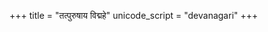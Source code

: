 +++
title = "तत्पुरुषाय विद्महे"
unicode_script = "devanagari"
+++

<div class="js_include" url="/vedAH/yajuH/taittirIyam/AraNyakam/vishvAsa-prastutiH/06/aMshAH/tatpuruShAya_vidmahe_rudraH/"  newLevelForH1="2" includeTitle="false"> </div>  
